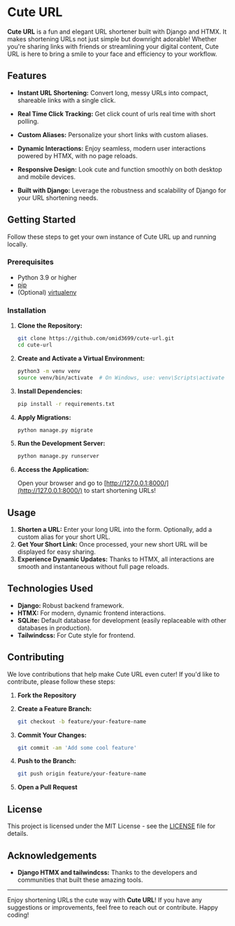 
# Cute URL

**Cute URL** is a fun and elegant URL shortener built with Django and HTMX. It makes shortening URLs not just simple but downright adorable! Whether you're sharing links with friends or streamlining your digital content, Cute URL is here to bring a smile to your face and efficiency to your workflow.

## Features

- **Instant URL Shortening:** Convert long, messy URLs into compact, shareable links with a single click.

- **Real Time Click Tracking:** Get click count of urls real time with short polling.

- **Custom Aliases:** Personalize your short links with custom aliases.
- **Dynamic Interactions:** Enjoy seamless, modern user interactions powered by HTMX, with no page reloads.
- **Responsive Design:** Look cute and function smoothly on both desktop and mobile devices.
- **Built with Django:** Leverage the robustness and scalability of Django for your URL shortening needs.

## Getting Started

Follow these steps to get your own instance of Cute URL up and running locally.

### Prerequisites

- Python 3.9 or higher
- [pip](https://pip.pypa.io/en/stable/)
- (Optional) [virtualenv](https://virtualenv.pypa.io/en/latest/)

### Installation

1. **Clone the Repository:**

   ```bash
   git clone https://github.com/omid3699/cute-url.git
   cd cute-url
   ```

2. **Create and Activate a Virtual Environment:**

   ```bash
   python3 -m venv venv
   source venv/bin/activate  # On Windows, use: venv\Scripts\activate
   ```

3. **Install Dependencies:**

   ```bash
   pip install -r requirements.txt
   ```

4. **Apply Migrations:**

   ```bash
   python manage.py migrate
   ```

5. **Run the Development Server:**

   ```bash
   python manage.py runserver
   ```

6. **Access the Application:**

   Open your browser and go to [http://127.0.0.1:8000/](http://127.0.0.1:8000/) to start shortening URLs!

## Usage

1. **Shorten a URL:** Enter your long URL into the form. Optionally, add a custom alias for your short URL.
2. **Get Your Short Link:** Once processed, your new short URL will be displayed for easy sharing.
3. **Experience Dynamic Updates:** Thanks to HTMX, all interactions are smooth and instantaneous without full page reloads.

## Technologies Used

- **Django:** Robust backend framework.
- **HTMX:** For modern, dynamic frontend interactions.
- **SQLite:** Default database for development (easily replaceable with other databases in production).
- **Tailwindcss:** For Cute style for frontend.

## Contributing

We love contributions that help make Cute URL even cuter! If you'd like to contribute, please follow these steps:

1. **Fork the Repository**
2. **Create a Feature Branch:**

   ```bash
   git checkout -b feature/your-feature-name
   ```

3. **Commit Your Changes:**

   ```bash
   git commit -am 'Add some cool feature'
   ```

4. **Push to the Branch:**

   ```bash
   git push origin feature/your-feature-name
   ```

5. **Open a Pull Request**

## License

This project is licensed under the MIT License - see the [LICENSE](LICENSE) file for details.

## Acknowledgements

- **Django HTMX and tailwindcss:** Thanks to the developers and communities that built these amazing tools.

---

Enjoy shortening URLs the cute way with **Cute URL**! If you have any suggestions or improvements, feel free to reach out or contribute. Happy coding!
